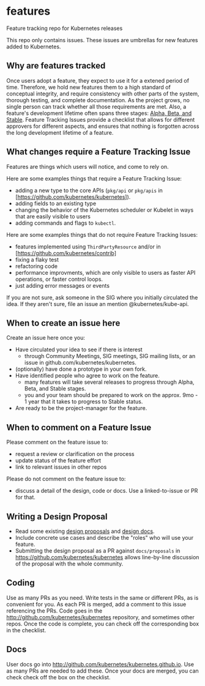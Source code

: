 # features
Feature tracking repo for Kubernetes releases

This repo only contains issues.  These issues are umbrellas for new features added to Kubernetes.  

## Why are features tracked

Once users adopt a feature, they expect to use it for a extened period of time.   Therefore, we hold new features them to a
high standard of conceptual integrity, and require consistency with other parts of the system, thorough testing, and complete
documentation.   As the project grows, no single person can track whether all those requirements are met.  Also, a feature's
development lifetime often spans three stages: [Alpha, Beta, and Stable](
https://github.com/kubernetes/kubernetes/blob/master/docs/api.md#api-versioning). 
Feature Tracking Issues provide a checklist that allows for different approvers for different aspects, and ensures that nothing is forgotten across the long development lifetime of a feature.  

## What changes require a Feature Tracking Issue

Features are things which users will notice, and come to rely on.  

Here are some examples things that require a Feature Tracking Issue:
- adding a new type to the core APIs (`pkg/api` or `pkg/apis` in [https://github.com/kubernetes/kubernetes]).
- adding fields to an existing type
- changing the behavior of the Kubernetes scheduler or Kubelet in ways that are easily visible to users
- adding commands and flags to `kubectl`.

Here are some examples things that do not require Feature Tracking Issues:
- features implemented using `ThirdPartyResource` and/or in [https://github.com/kubernetes/contrib]
- fixing a flaky test
- refactoring code
- performance improvments, which are only visible to users as faster API operations, or faster control loops.
- just adding error messages or events

If you are not sure, ask someone in the SIG where you initially circulated the idea.  If they aren't sure, file an issue an
mention @kubernetes/kube-api.

## When to create an issue here

Create an issue here once you:
- Have circulated your idea to see if there is interest
   - through Community Meetings, SIG meetings, SIG mailing lists, or an issue in github.com/kubernetes/kubernetes.
- (optionally) have done a prototype in your own fork.
- Have identified people who agree to work on the feature.
  - many features will take several releases to progress through Alpha, Beta, and Stable stages.
  - you and your team should be prepared to work on the approx. 9mo - 1 year that it takes to progress to Stable status.
- Are ready to be the project-manager for the feature.

## When to comment on a Feature Issue

Please comment on the feature issue to:
- request a review or clarification on the process
- update status of the feature effort
- link to relevant issues in other repos

Please do not comment on the feature issue to:
- discuss a detail of the design, code or docs.  Use a linked-to-issue or PR for that.

## Writing a Design Proposal

- Read some existing [design proposals](https://github.com/kubernetes/kubernetes/docs/proposals) and [design docs](https://github.com/kubernetes/kubernetes/docs/design).
- Include concrete use cases and describe the "roles" who will use your feature.
- Submitting the design proposal as a PR against `docs/proposals` in https://github.com/kubernetes/kubernetes allows line-by-line discussion of the proposal with the whole community.
 
## Coding

Use as many PRs as you need.  Write tests in the same or different PRs, as is convenient for you.  As each PR is merged, add 
a comment to this issue referencing the PRs.  Code goes in the http://github.com/kubernetes/kubernetes repository, and 
sometimes other repos.  Once the code is complete, you can check off the corresponding box in the checklist. 

## Docs

User docs go into http://github.com/kubernetes/kubernetes.github.io.  Use as many PRs are needed to add these.  Once your 
docs are merged, you can check check off the box on the checklist.



